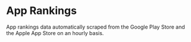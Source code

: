 # App Rankings

App rankings data automatically scraped from the Google Play Store and the Apple App Store on an hourly basis.
